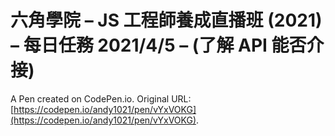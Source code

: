 # 六角學院 – JS 工程師養成直播班 (2021) – 每日任務 2021/4/5 – (了解 API 能否介接)

A Pen created on CodePen.io. Original URL: [https://codepen.io/andy1021/pen/vYxVOKG](https://codepen.io/andy1021/pen/vYxVOKG).


